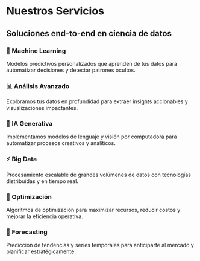 # Nuestros Servicios

## Soluciones end-to-end en ciencia de datos

### 🧠 Machine Learning
Modelos predictivos personalizados que aprenden de tus datos para automatizar decisiones y detectar patrones ocultos.

### 📊 Análisis Avanzado
Exploramos tus datos en profundidad para extraer insights accionables y visualizaciones impactantes.

### 🤖 IA Generativa
Implementamos modelos de lenguaje y visión por computadora para automatizar procesos creativos y analíticos.

### ⚡ Big Data
Procesamiento escalable de grandes volúmenes de datos con tecnologías distribuidas y en tiempo real.

### 🎯 Optimización
Algoritmos de optimización para maximizar recursos, reducir costos y mejorar la eficiencia operativa.

### 🔮 Forecasting
Predicción de tendencias y series temporales para anticiparte al mercado y planificar estratégicamente.